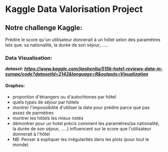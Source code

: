 # Kaggle Data Valorisation Project


##  Notre challenge Kaggle:
Prédire le score qu'un utilisateur donnerait à un hôtel selon des paramètres tels que: sa nationalité, la durée de son séjour, .....

### Data Visualisation:
___dataset: https://www.kaggle.com/jiashenliu/515k-hotel-reviews-data-in-europe/code?datasetId=2142&language=R&outputs=Visualization___

#### Graphes:
  - proportion d'étrangers ou d'autochtones par hôtel
  - quels types de séjour par hôtels 
  - montrer l'impossibilité d'utiliser la date pour prédire parce que pas assez de parmètres
  - montrer les hôtels les mieux notés 
  - démontrer pour un hotel précis comment les paramètres(sa nationalité, la durée de son séjour, .....) influencent sur le score que l'utilisateur donnerait à l'hôtel
  - NB: Penser à expliquer les irrégularités dans les plots (pour tout le monde) 
